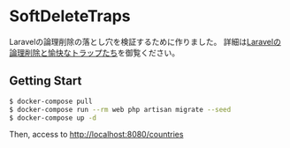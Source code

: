 # SoftDeleteTraps
Laravelの論理削除の落とし穴を検証するために作りました。
詳細は[Laravelの論理削除と愉快なトラップたち](http://qiita.com/sawadashota/items/2cefb140441e1e720fc5)を御覧ください。

## Getting Start
```bash
$ docker-compose pull
$ docker-compose run --rm web php artisan migrate --seed 
$ docker-compose up -d
```

Then, access to [http://localhost:8080/countries](http://localhost:8080/countries)